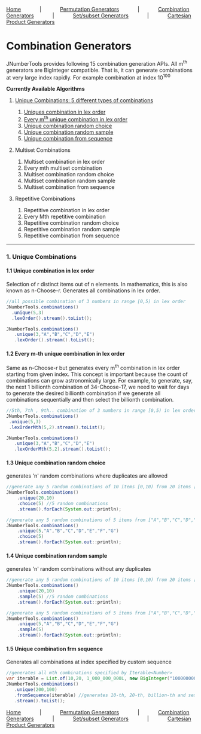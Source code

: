[Home](../../README.md)
&emsp;&emsp;&emsp; | &emsp;&emsp;&emsp;
[Permutation Generators](../permutations/README.md)
&emsp;&emsp;&emsp; | &emsp;&emsp;&emsp;
[Combination Generators](../combinations/README.md)
&emsp;&emsp;&emsp; | &emsp;&emsp;&emsp;
[Set/subset Generators](../sets/sets.md)
&emsp;&emsp;&emsp; | &emsp;&emsp;&emsp;
[Cartesian Product Generators](../products/README.md)



# Combination Generators

JNumberTools provides following 15 combination generation APIs. All m<sup>th</sup> generators are BigInteger compatible. That is, it can generate combinations at very large index rapidly. For example combination at index 10<sup>100</sup>

**Currently Available Algorithms**

1. [Unique Combinations: 5 different types of combinations](#1-unique-combinations)
   1. [Uniques combination in lex order](#11-unique-combination-in-lex-order)
   2. [Every m<sup>th</sup> unique combination in lex order](#12-every-m-th-unique-combination-in-lex-order)
   3. [Unique combination random choice](#13-unique-combination-random-choice)
   4. [Unique combination random sample](#14-unique-combination-random-sample)
   5. [Unique combination from sequence](#15-unique-combination-frm-sequence)


2. Multiset Combinations
   1. Multiset combination in lex order
   2. Every mth multiset combination
   3. Multiset combination random choice
   4. Multiset combination random sample
   5. Multiset combination from sequence


3. Repetitive Combinations
   1. Repetitive combination in lex order
   2. Every Mth repetitive combination
   3. Repetitive combination random choice
   4. Repetitive combination random sample
   5. Repetitive combination from sequence

***

### 1. Unique Combinations

#### 1.1 Unique combination in lex order
Selection of r distinct items out of n elements. In mathematics, this is also known as n-Choose-r. Generates all combinations in lex order.

```java
//all possible combination of 3 numbers in range [0,5) in lex order 
JNumberTools.combinations()
  .unique(5,3)
  .lexOrder().stream().toList();

JNumberTools.combinations()
   .unique(3,"A","B","C","D","E")
   .lexOrder().stream().toList();
```

#### 1.2 Every m-th unique combination in lex order
Same as n-Choose-r but generates every m<sup>th</sup> combination in lex order starting from given index.  This concept is important because the count of combinations can grow astronomically large. For example, to generate, say, the next 1 billionth combination of 34-Choose-17,  we need to wait for days to generate the desired billionth combination if we generate all combinations sequentially and then select the billionth combination.

```java
//5th, 7th , 9th.. combination of 3 numbers in range [0,5) in lex order 
JNumberTools.combinations()
 .unique(5,3)
 .lexOrderMth(5,2).stream().toList();

JNumberTools.combinations()
   .unique(3,"A","B","C","D","E")
   .lexOrderMth(5,2).stream().toList();
```

#### 1.3 Unique combination random choice
generates 'n' random combinations where duplicates are allowed
```java
//generate any 5 random combinations of 10 items [0,10) from 20 items [0,20) with possibility of duplicates
JNumberTools.combinations()
    .unique(20,10)
    .choice(5) //5 random combinations
    .stream().forEach(System.out::println);

//generate any 5 random combinations of 5 items from ["A","B","C","D","E","F","G"] with possibility of duplicates
JNumberTools.combinations()
    .unique(5,"A","B","C","D","E","F","G")
    .choice(5)
    .stream().forEach(System.out::println);
```

#### 1.4 Unique combination random sample
generates 'n' random combinations without any duplicates 
```java
//generate any 5 random combinations of 10 items [0,10) from 20 items [0,20) with no duplicates
JNumberTools.combinations()
    .unique(20,10)
    .sample(5) //5 random combinations
    .stream().forEach(System.out::println);

//generate any 5 random combinations of 5 items from ["A","B","C","D","E","F","G"] with no duplicates
JNumberTools.combinations()
    .unique(5,"A","B","C","D","E","F","G")
    .sample(5)
    .stream().forEach(System.out::println);
```

#### 1.5 Unique combination frm sequence
Generates all combinations at index specified by custom sequence
```java
//generates all mth combinations specified by Iterable<Number>
var iterable = List.of(10,20, 1_000_000_000L, new BigInteger("1000000000000000000000"));
JNumberTools.combinations()
   .unique(200,100)
   .fromSequence(iterable) //generates 10-th, 20-th, billion-th and sextillion-th permutation
   .stream().toList();
```

[Home](../../README.md)
&emsp;&emsp;&emsp; | &emsp;&emsp;&emsp;
[Permutation Generators](../permutations/README.md)
&emsp;&emsp;&emsp; | &emsp;&emsp;&emsp;
[Combination Generators](../combinations/README.md)
&emsp;&emsp;&emsp; | &emsp;&emsp;&emsp;
[Set/subset Generators](../sets/sets.md)
&emsp;&emsp;&emsp; | &emsp;&emsp;&emsp;
[Cartesian Product Generators](../products/README.md)

